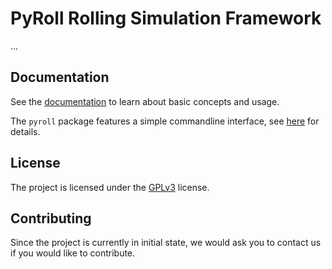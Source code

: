 # PyRoll Rolling Simulation Framework

...

## Documentation

See the [documentation](docs/main.md) to learn about basic concepts and usage.

The `pyroll` package features a simple commandline interface, see [here](docs/cli.md) for details.

## License

The project is licensed under the [GPLv3](LICENSE) license.

## Contributing

Since the project is currently in initial state, we would ask you to contact us if you would like to contribute.

